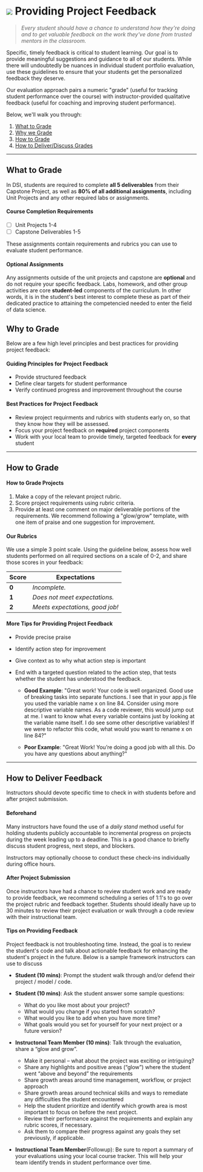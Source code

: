 # ![](https://ga-dash.s3.amazonaws.com/production/assets/logo-9f88ae6c9c3871690e33280fcf557f33.png) Providing Project Feedback
> _Every student should have a chance to understand how they're doing and to get valuable feedback on the work they've done from trusted mentors in the classroom._

Specific, timely feedback is critical to student learning. Our goal is to provide meaningful suggestions and guidance to all of our students. While there will undoubtedly be nuances in individual student portfolio evaluation, use these guidelines to ensure that your students get the personalized feedback they deserve.

Our evaluation approach pairs a numeric "grade" (useful for tracking student performance over the course) with instructor-provided qualitative feedback (useful for coaching and improving student performance).

Below, we'll walk you through:

1. [What to Grade](#what)
2. [Why we Grade](#why)
3. [How to Grade](#how)
4. [How to Deliver/Discuss Grades](#feedback)

---

<a id='what'></a>
## What to Grade
In DSI, students are required to complete **all 5 deliverables** from their Capstone Project, as well as **80% of all additional assignments**, including Unit Projects and any other required labs or assignments. 

#### Course Completion Requirements
- [ ] Unit Projects 1-4
- [ ] Capstone Deliverables 1-5

These assignments contain requirements and rubrics you can use to evaluate student performance.

#### Optional Assignments

Any assignments outside of the unit projects and capstone are **optional** and do not require your specific feedback. Labs, homework, and other group activities are core **student-led** components of the curriculum. In other words, it is in the student's best interest to complete these as part of their dedicated practice to attaining the competencied needed to enter the field of data science.

<a id='why'></a>
## Why to Grade

Below are a few high level principles and best practices for providing project feedback:

#### Guiding Principles for Project Feedback

- Provide structured feedback
- Define clear targets for student performance
- Verify continued progress and improvement throughout the course

#### Best Practices for Project Feedback 

- Review project requirments and rubrics with students early on, so that they know how they will be assessed.
- Focus your project feedback on **required** project components
- Work with your local team to provide timely, targeted feedback for **every** student

---

<a id='how'></a>
## How to Grade



#### How to Grade Projects

1. Make a copy of the relevant project rubric.
2. Score project requirements using rubric criteria.
3. Provide at least one comment on major deliverable portions of the requirements. We recommend following a "glow/grow" template, with one item of praise and one suggestion for improvement.


#### Our Rubrics
We use a simple 3 point scale. Using the guideline below, assess how well students performed on all required sections on a scale of 0-2, and share those scores in your feedback:

Score  | Expectations
--- | ---
**0** | _Incomplete._
**1** | _Does not meet expectations._
**2** | _Meets expectations, good job!_


#### More Tips for Providing Project Feedback

- Provide precise praise
- Identify action step for improvement
- Give context as to why what action step is important
- End with a targeted question related to the action step, that tests whether the student has understood the feedback.

  - **Good Example**: "Great work! Your code is well organized. Good use of breaking tasks into separate functions. I see that in your app.js file you used the variable name x on line 84. Consider using more descriptive variable names. As a code reviewer, this would jump out at me. I want to know what every variable contains just by looking at the variable name itself. I do see some other descriptive variables! If we were to refactor this code, what would you want to rename x on line 84?"

  - **Poor Example**: "Great Work! You’re doing a good job with all this. Do you have any questions about anything?"

---

<a id='feedback'></a>
## How to Deliver Feedback

Instructors should devote specific time to check in with students before and after project submission. 

#### Beforehand

Many instructors have found the use of a *daily stand* method useful for holding students publicly accountable to incremental progress on projects during the week leading up to a deadline. This is a good chance to briefly discuss student progress, next steps, and blockers.

Instructors may optionally choose to conduct these check-ins individually during office hours.

#### After Project Submission

Once instructors have had a chance to review student work and are ready to provide feedback, we recommend scheduling a series of 1:1's to go over the project rubric and feedback together. Students should ideally have up to 30 minutes to review their project evaluation or walk through a code review with their instructional team.


#### Tips on Providing Feedback

Project feedback is not troubleshooting time. Instead, the goal is to review the student's code and talk about actionable feedback for enhancing the student's project in the future. Below is a sample framework instructors can use to discuss 

- __Student (10 mins)__: Prompt the student walk through and/or defend their project / model / code.

- __Student (10 mins)__: Ask the student answer some sample questions:
  - What do you like most about your project?
  - What would you change if you started from scratch?
  - What would you like to add when you have more time?
  - What goals would you set for yourself for your next project or a future version?

- __Instructonal Team Member (10 mins)__: Talk through the evaluation, share a “glow and grow”.
  - Make it personal – what about the project was exciting or intriguing?
  - Share any highlights and positive areas (“glow”) where the student went “above and beyond” the requirements
  - Share growth areas around time management, workflow, or project approach
  - Share growth areas around technical skills and ways to remediate any difficulties the student encountered
  - Help the student prioritize and identify which growth area is most important to focus on before the next project. 
  - Review their performance against the requirements and explain any rubric scores, if necessary.
  - Ask them to compare their progress against any goals they set previously, if applicable.

- __Instructional Team Member__(Followup): Be sure to report a summary of your evaluations using your local course tracker. This will help your team identify trends in student performance over time.

